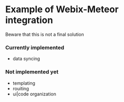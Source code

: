 Example of Webix-Meteor integration
===================================

Beware that this is not a final solution

### Currently implemented

- data syncing


### Not implemented yet

- templating
- rouiting
- ui|code organization
